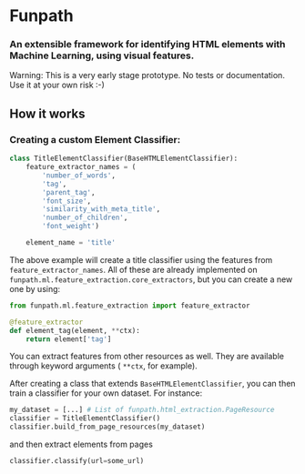 # Funpath
### An extensible framework for identifying HTML elements with Machine Learning, using visual features.

Warning: This is a very early stage prototype. No tests or documentation. 
Use it at your own risk :-)

## How it works

### Creating a custom Element Classifier:
```python
class TitleElementClassifier(BaseHTMLElementClassifier):
    feature_extractor_names = (
        'number_of_words',
        'tag',
        'parent_tag',
        'font_size',
        'similarity_with_meta_title',
        'number_of_children',
        'font_weight')

    element_name = 'title'
```

The above example will create a title classifier using the features from `feature_extractor_names`. All of these are already implemented on `funpath.ml.feature_extraction.core_extractors`, but you can create a new one by using:

```python
from funpath.ml.feature_extraction import feature_extractor

@feature_extractor
def element_tag(element, **ctx):
    return element['tag']
```

You can extract features from other resources as well. They are available through keyword arguments ( `**ctx`, for example).

After creating a class that extends `BaseHTMLElementClassifier`, you can then train a classifier for your own dataset. For instance:
```python
my_dataset = [...] # List of funpath.html_extraction.PageResource
classifier = TitleElementClassifier()
classifier.build_from_page_resources(my_dataset)
```

and then extract elements from pages

```python
classifier.classify(url=some_url)
```
